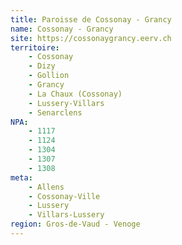 ```yaml
---
title: Paroisse de Cossonay - Grancy
name: Cossonay - Grancy
site: https://cossonaygrancy.eerv.ch
territoire:
    - Cossonay
    - Dizy
    - Gollion
    - Grancy
    - La Chaux (Cossonay)
    - Lussery-Villars
    - Senarclens
NPA:
    - 1117
    - 1124
    - 1304
    - 1307
    - 1308
meta:
    - Allens
    - Cossonay-Ville
    - Lussery
    - Villars-Lussery
region: Gros-de-Vaud - Venoge
---
```

